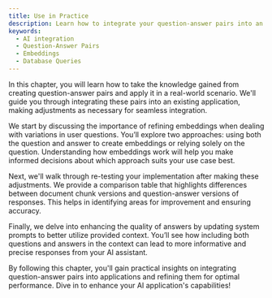 ```yaml
---
title: Use in Practice
description: Learn how to integrate your question-answer pairs into an existing application and refine embeddings for better results.
keywords:
  - AI integration
  - Question-Answer Pairs
  - Embeddings
  - Database Queries
---
```


In this chapter, you will learn how to take the knowledge gained from creating question-answer pairs and apply it in a real-world scenario. We'll guide you through integrating these pairs into an existing application, making adjustments as necessary for seamless integration.

We start by discussing the importance of refining embeddings when dealing with variations in user questions. You’ll explore two approaches: using both the question and answer to create embeddings or relying solely on the question. Understanding how embeddings work will help you make informed decisions about which approach suits your use case best.

Next, we'll walk through re-testing your implementation after making these adjustments. We provide a comparison table that highlights differences between document chunk versions and question-answer versions of responses. This helps in identifying areas for improvement and ensuring accuracy.

Finally, we delve into enhancing the quality of answers by updating system prompts to better utilize provided context. You’ll see how including both questions and answers in the context can lead to more informative and precise responses from your AI assistant.

By following this chapter, you'll gain practical insights on integrating question-answer pairs into applications and refining them for optimal performance. Dive in to enhance your AI application's capabilities!